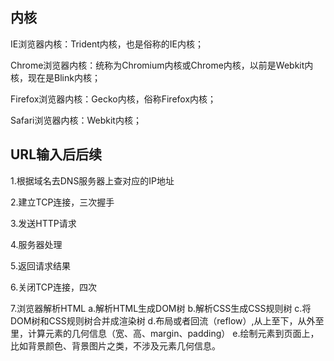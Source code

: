 ## 内核

IE浏览器内核：Trident内核，也是俗称的IE内核；

Chrome浏览器内核：统称为Chromium内核或Chrome内核，以前是Webkit内核，现在是Blink内核；

Firefox浏览器内核：Gecko内核，俗称Firefox内核；

Safari浏览器内核：Webkit内核；



## URL输入后后续

1.根据域名去DNS服务器上查对应的IP地址

2.建立TCP连接，三次握手

3.发送HTTP请求

4.服务器处理

5.返回请求结果

6.关闭TCP连接，四次

7.浏览器解析HTML 
a.解析HTML生成DOM树
b.解析CSS生成CSS规则树
c.将DOM树和CSS规则树合并成渲染树
d.布局或者回流（reflow）,从上至下，从外至里，计算元素的几何信息（宽、高、margin、padding）
e.绘制元素到页面上，比如背景颜色、背景图片之类，不涉及元素几何信息。